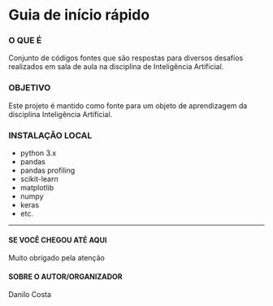 # Guia de início rápido

### O QUE É
Conjunto de códigos fontes que são respostas para diversos desafíos realizados em sala de aula na disciplina de Inteligência Artificial.

### OBJETIVO
Este projeto é mantido como fonte para um objeto de aprendizagem da disciplina Inteligência Artificial.

### INSTALAÇÃO LOCAL
* python 3.x
* pandas
* pandas profiling
* scikit-learn
* matplotlib
* numpy
* keras
* etc.

----------------------------
#### SE VOCÊ CHEGOU ATÉ AQUI
Muito obrigado pela atenção

#### SOBRE O AUTOR/ORGANIZADOR
Danilo Costa
